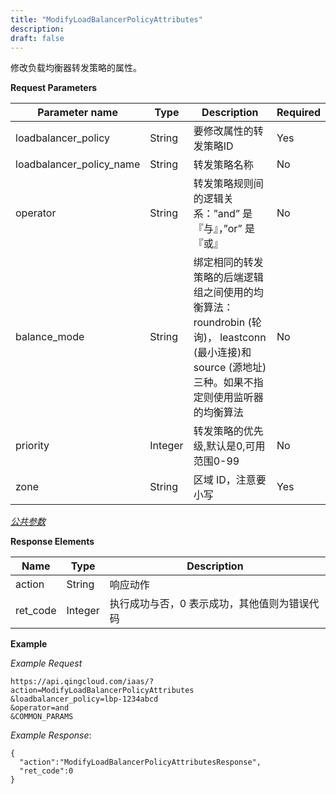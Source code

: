 ```yaml
---
title: "ModifyLoadBalancerPolicyAttributes"
description: 
draft: false
---
```




修改负载均衡器转发策略的属性。

**Request Parameters**

| Parameter name | Type | Description | Required |
| --- | --- | --- | --- |
| loadbalancer_policy | String | 要修改属性的转发策略ID | Yes |
| loadbalancer_policy_name | String | 转发策略名称 | No |
| operator | String | 转发策略规则间的逻辑关系：”and” 是『与』，”or” 是『或』 | No |
| balance_mode | String | 绑定相同的转发策略的后端逻辑组之间使用的均衡算法：roundrobin (轮询)， leastconn (最小连接)和 source (源地址) 三种。如果不指定则使用监听器的均衡算法| No |
| priority | Integer | 转发策略的优先级,默认是0,可用范围0-99 | No |
| zone | String | 区域 ID，注意要小写 | Yes |

[_公共参数_](../../../parameters/)

**Response Elements**

| Name | Type | Description |
| --- | --- | --- |
| action | String | 响应动作 |
| ret_code | Integer | 执行成功与否，0 表示成功，其他值则为错误代码 |

**Example**

_Example Request_

```
https://api.qingcloud.com/iaas/?action=ModifyLoadBalancerPolicyAttributes
&loadbalancer_policy=lbp-1234abcd
&operator=and
&COMMON_PARAMS
```

_Example Response_:

```
{
  "action":"ModifyLoadBalancerPolicyAttributesResponse",
  "ret_code":0
}
```
